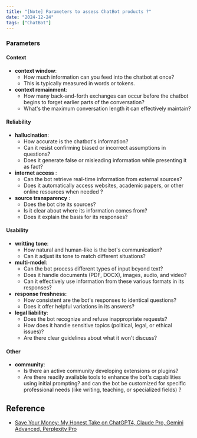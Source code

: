 ```yaml
---
title: "[Note] Parameters to assess ChatBot products ?"
date: "2024-12-24"
tags: ["ChatBot"]
---
```



### Parameters 
#### Context

- **context window**: 
    - How much information can you feed into the chatbot at once?
    - This is typically measured in words or tokens.
- **context remainment**: 
    - How many back-and-forth exchanges can occur before the chatbot begins to forget earlier parts of the conversation?
    - What's the maximum conversation length it can effectively maintain?

#### Reliability

- **hallucination**: 
    - How accurate is the chatbot's information?
    - Can it resist confirming biased or incorrect assumptions in questions?
    - Does it generate false or misleading information while presenting it as fact?
- **internet access** : 
    - Can the bot retrieve real-time information from external sources?
    - Does it automatically access websites, academic papers, or other online resources when needed ? 
- **source transparency** : 
    - Does the bot cite its sources?
    - Is it clear about where its information comes from?
    - Does it explain the basis for its responses?

#### Usability 

- **writting tone**: 
    - How natural and human-like is the bot's communication?
    - Can it adjust its tone to match different situations?
- **multi-model**: 
    - Can the bot process different types of input beyond text?
    - Does it handle documents (PDF, DOCX), images, audio, and video?
    - Can it effectively use information from these various formats in its responses?
- **response freshness:** 
    - How consistent are the bot's responses to identical questions?
    - Does it offer helpful variations in its answers?
- **legal liability**: 
    - Does the bot recognize and refuse inappropriate requests?
    - How does it handle sensitive topics (political, legal, or ethical issues)?
    - Are there clear guidelines about what it won't discuss?

#### **Other** 

-   **community**: 
    -   Is there an active community developing extensions or plugins?
    -   Are there readily available tools to enhance the bot's capabilities using initial prompting? and can the bot be customized for specific professional needs (like writing, teaching, or specialized fields)  ? 





## Reference 
- [Save Your Money: My Honest Take on ChatGPT4, Claude Pro, Gemini Advanced, Perplexity Pro](https://www.youtube.com/watch?v=shWwlt76qHo&list=WL&index=6)